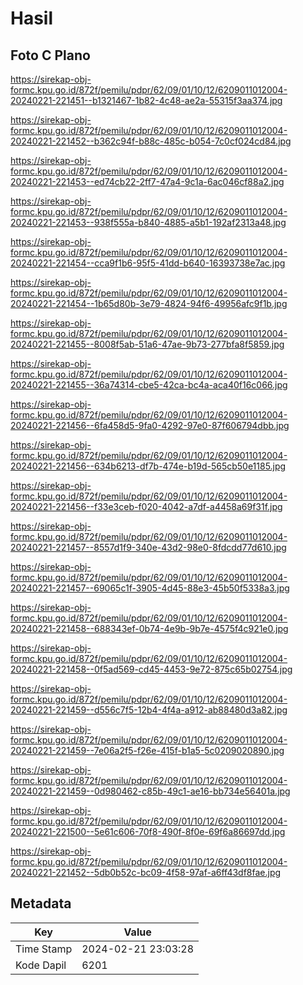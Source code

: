 # Hasil

## Foto C Plano

https://sirekap-obj-formc.kpu.go.id/872f/pemilu/pdpr/62/09/01/10/12/6209011012004-20240221-221451--b1321467-1b82-4c48-ae2a-55315f3aa374.jpg

https://sirekap-obj-formc.kpu.go.id/872f/pemilu/pdpr/62/09/01/10/12/6209011012004-20240221-221452--b362c94f-b88c-485c-b054-7c0cf024cd84.jpg

https://sirekap-obj-formc.kpu.go.id/872f/pemilu/pdpr/62/09/01/10/12/6209011012004-20240221-221453--ed74cb22-2ff7-47a4-9c1a-6ac046cf88a2.jpg

https://sirekap-obj-formc.kpu.go.id/872f/pemilu/pdpr/62/09/01/10/12/6209011012004-20240221-221453--938f555a-b840-4885-a5b1-192af2313a48.jpg

https://sirekap-obj-formc.kpu.go.id/872f/pemilu/pdpr/62/09/01/10/12/6209011012004-20240221-221454--cca9f1b6-95f5-41dd-b640-16393738e7ac.jpg

https://sirekap-obj-formc.kpu.go.id/872f/pemilu/pdpr/62/09/01/10/12/6209011012004-20240221-221454--1b65d80b-3e79-4824-94f6-49956afc9f1b.jpg

https://sirekap-obj-formc.kpu.go.id/872f/pemilu/pdpr/62/09/01/10/12/6209011012004-20240221-221455--8008f5ab-51a6-47ae-9b73-277bfa8f5859.jpg

https://sirekap-obj-formc.kpu.go.id/872f/pemilu/pdpr/62/09/01/10/12/6209011012004-20240221-221455--36a74314-cbe5-42ca-bc4a-aca40f16c066.jpg

https://sirekap-obj-formc.kpu.go.id/872f/pemilu/pdpr/62/09/01/10/12/6209011012004-20240221-221456--6fa458d5-9fa0-4292-97e0-87f606794dbb.jpg

https://sirekap-obj-formc.kpu.go.id/872f/pemilu/pdpr/62/09/01/10/12/6209011012004-20240221-221456--634b6213-df7b-474e-b19d-565cb50e1185.jpg

https://sirekap-obj-formc.kpu.go.id/872f/pemilu/pdpr/62/09/01/10/12/6209011012004-20240221-221456--f33e3ceb-f020-4042-a7df-a4458a69f31f.jpg

https://sirekap-obj-formc.kpu.go.id/872f/pemilu/pdpr/62/09/01/10/12/6209011012004-20240221-221457--8557d1f9-340e-43d2-98e0-8fdcdd77d610.jpg

https://sirekap-obj-formc.kpu.go.id/872f/pemilu/pdpr/62/09/01/10/12/6209011012004-20240221-221457--69065c1f-3905-4d45-88e3-45b50f5338a3.jpg

https://sirekap-obj-formc.kpu.go.id/872f/pemilu/pdpr/62/09/01/10/12/6209011012004-20240221-221458--688343ef-0b74-4e9b-9b7e-4575f4c921e0.jpg

https://sirekap-obj-formc.kpu.go.id/872f/pemilu/pdpr/62/09/01/10/12/6209011012004-20240221-221458--0f5ad569-cd45-4453-9e72-875c65b02754.jpg

https://sirekap-obj-formc.kpu.go.id/872f/pemilu/pdpr/62/09/01/10/12/6209011012004-20240221-221459--d556c7f5-12b4-4f4a-a912-ab88480d3a82.jpg

https://sirekap-obj-formc.kpu.go.id/872f/pemilu/pdpr/62/09/01/10/12/6209011012004-20240221-221459--7e06a2f5-f26e-415f-b1a5-5c0209020890.jpg

https://sirekap-obj-formc.kpu.go.id/872f/pemilu/pdpr/62/09/01/10/12/6209011012004-20240221-221459--0d980462-c85b-49c1-ae16-bb734e56401a.jpg

https://sirekap-obj-formc.kpu.go.id/872f/pemilu/pdpr/62/09/01/10/12/6209011012004-20240221-221500--5e61c606-70f8-490f-8f0e-69f6a86697dd.jpg

https://sirekap-obj-formc.kpu.go.id/872f/pemilu/pdpr/62/09/01/10/12/6209011012004-20240221-221452--5db0b52c-bc09-4f58-97af-a6ff43df8fae.jpg


## Metadata

| Key        | Value               |
| ---------- | ------------------- |
| Time Stamp | 2024-02-21 23:03:28 |
| Kode Dapil | 6201                |




